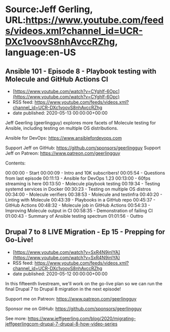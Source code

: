 # Source:Jeff Gerling, URL:https://www.youtube.com/feeds/videos.xml?channel_id=UCR-DXc1voovS8nhAvccRZhg, language:en-US

## Ansible 101 - Episode 8 - Playbook testing with Molecule and GitHub Actions CI
 - [https://www.youtube.com/watch?v=CYghlf-6Opc](https://www.youtube.com/watch?v=CYghlf-6Opc)
 - RSS feed: https://www.youtube.com/feeds/videos.xml?channel_id=UCR-DXc1voovS8nhAvccRZhg
 - date published: 2020-05-13 00:00:00+00:00

Jeff Geerling (geerlingguy) explores more facets of Molecule testing for Ansible, including testing on multiple OS distributions.

Ansible for DevOps: https://www.ansiblefordevops.com

Support Jeff on GitHub: https://github.com/sponsors/geerlingguy
Support Jeff on Patreon: https://www.patreon.com/geerlingguy

Contents:

00:00:00 - Start
00:00:09 - Intro and 10K subscribers!
00:05:54 - Questions from last episode
00:11:13 - Ansible for DevOps 1.23
00:13:00 - 60fps streaming is here
00:13:50 - Molecule playbook testing
00:19:34 - Testing systemd services in Docker
00:30:23 - Testing on multiple OS distros
00:34:00 - Molecule verifiers
00:38:53 - Molecule and testinfra
00:40:20 - Linting with Molecule
00:43:39 - Playbooks in a GitHub repo
00:45:37 - GitHub Actions
00:48:32 - Molecule job in GitHub Actions
00:54:33 - Improving Molecule output in CI
00:58:35 - Demonstration of failing CI
01:00:43 - Summary of Ansible testing spectrum
01:01:56 - Outtro

## Drupal 7 to 8 LIVE Migration - Ep 15 - Prepping for Go-Live!
 - [https://www.youtube.com/watch?v=SxR4N9inlYA](https://www.youtube.com/watch?v=SxR4N9inlYA)
 - RSS feed: https://www.youtube.com/feeds/videos.xml?channel_id=UCR-DXc1voovS8nhAvccRZhg
 - date published: 2020-05-12 00:00:00+00:00

In this fifteenth livestream, we'll work on the go-live plan so we can run the final Drupal 7 to Drupal 8 migration in the next episode!

Support me on Patreon: https://www.patreon.com/geerlingguy

Sponsor me on GitHub: https://github.com/sponsors/geerlingguy

See more: https://www.jeffgeerling.com/blog/2020/migrating-jeffgeerlingcom-drupal-7-drupal-8-how-video-series

